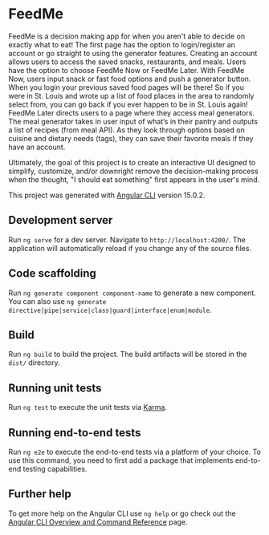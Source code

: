 # FeedMe

FeedMe is a decision making app for when you aren't able to decide on exactly what to eat! The first page has the option to login/register an account or go straight to using the generator features. Creating an account allows users to access the saved snacks, restaurants, and meals. Users have the option to choose FeedMe Now or FeedMe Later. With FeedMe Now, users input snack or fast food options and push a generator button. When you login your previous saved food pages will be there! So if you were in St. Louis and wrote up a list of food places in the area to randomly select from, you can go back if you ever happen to be in St. Louis again! FeedMe Later directs users to a page where they access meal generators. The meal generator takes in user input of what’s in their pantry and outputs a list of recipes (from meal API). As they look through options based on cuisine and dietary needs (tags), they can save their favorite meals if they have an account.

Ultimately, the goal of this project is to create an interactive UI designed to simplify, customize, and/or downright remove the decision-making process when the thought, "I should eat something" first appears in the user's mind.

This project was generated with [Angular CLI](https://github.com/angular/angular-cli) version 15.0.2.

## Development server

Run `ng serve` for a dev server. Navigate to `http://localhost:4200/`. The application will automatically reload if you change any of the source files.

## Code scaffolding

Run `ng generate component component-name` to generate a new component. You can also use `ng generate directive|pipe|service|class|guard|interface|enum|module`.

## Build

Run `ng build` to build the project. The build artifacts will be stored in the `dist/` directory.

## Running unit tests

Run `ng test` to execute the unit tests via [Karma](https://karma-runner.github.io).

## Running end-to-end tests

Run `ng e2e` to execute the end-to-end tests via a platform of your choice. To use this command, you need to first add a package that implements end-to-end testing capabilities.

## Further help

To get more help on the Angular CLI use `ng help` or go check out the [Angular CLI Overview and Command Reference](https://angular.io/cli) page.
